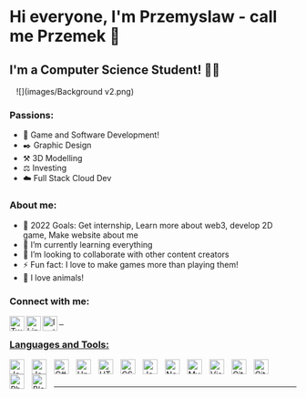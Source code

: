 # Hi everyone, I'm Przemyslaw - call me Przemek 👋 

## I'm a Computer Science Student! 👨‍💻

&nbsp;&nbsp;
![](images/Background v2.png)
&nbsp;&nbsp;

### Passions:
- 🤖 Game and Software Development!
- ✒️ Graphic Design
- ⚒️ 3D Modelling
- ⚖️ Investing
- ☁️ Full Stack Cloud Dev 

### About me:
- 🥅 2022 Goals: Get internship, Learn more about web3, develop 2D game, Make website about me 
- 🌱 I’m currently learning everything
- 👯 I’m looking to collaborate with other content creators
- ⚡ Fun fact: I love to make games more than playing them!
- 🐶 I love animals!

### Connect with me:

<a href="https://twitter.com/AwRabczak"><img align="left" alt="Twitter" width="26px" src="https://i.ibb.co/k48sz4Q/Twitter-Logo-Square.png">

<a href="https://www.linkedin.com/in/przemyslaw-rabczak-8039a51b6/"><img align="left" alt="LinkedIn" width="26px" src="https://i.ibb.co/8b85jWN/linkedin-icon.png">
&nbsp;&nbsp;
<a href="https://www.instagram.com/przemorab/?hl=en"><img align="left" alt="Instagram" width="26px" src="https://i.ibb.co/4Vfyk8c/640px-Instagram-icon.png">


### Languages and Tools:

<img align="left" alt="Java" width="26px" src="https://icon-library.com/images/java-icon-png/java-icon-png-3.jpg" style="padding-right:10px;" />
<img align="left" alt="JavaFX" width="26px" src="https://miro.medium.com/max/400/1*9tVpRN7cCovFMavU4PVg2w.png" style="padding-right:10px;" />
<img align="left" alt="C#" width="26px" src="https://www.freeiconspng.com/uploads/c-logo-icon-18.png" style="padding-right:10px;" />
<img align="left" alt="Unity" width="26px" src="https://cdn4.iconfinder.com/data/icons/logos-brands-5/24/unity-512.png" style="padding-right:10px;" />
<img align="left" alt="HTML5" width="26px" src="https://cdn.jsdelivr.net/gh/devicons/devicon/icons/html5/html5-original.svg" style="padding-right:10px;" />
<img align="left" alt="CSS3" width="26px" src="https://cdn.jsdelivr.net/gh/devicons/devicon/icons/css3/css3-original.svg" style="padding-right:10px;" />
<img align="left" alt="JavaScript" width="26px" src="https://cdn.jsdelivr.net/gh/devicons/devicon/icons/javascript/javascript-original.svg" style="padding-right:10px;" />
<img align="left" alt="Node.js" width="26px" src="https://cdn.jsdelivr.net/gh/devicons/devicon/icons/nodejs/nodejs-original.svg" style="padding-right:10px;" />
<img align="left" alt="MySQL" width="26px" src="https://cdn.jsdelivr.net/gh/devicons/devicon/icons/mysql/mysql-original.svg" style="padding-right:10px;" />
<img align="left" alt="Visual Studio Code" width="26px" src="https://cdn.jsdelivr.net/gh/devicons/devicon/icons/vscode/vscode-original.svg" style="padding-right:10px;" />
<img align="left" alt="Git" width="26px" src="https://cdn.jsdelivr.net/gh/devicons/devicon/icons/git/git-original.svg" style="padding-right:10px;" />
<img align="left" alt="GitHub" width="26px" src="https://user-images.githubusercontent.com/3369400/139448065-39a229ba-4b06-434b-bc67-616e2ed80c8f.png" style="padding-right:10px;" />
<img align="left" alt="Photoshop" width="26px" src="https://upload.wikimedia.org/wikipedia/commons/thumb/a/af/Adobe_Photoshop_CC_icon.svg/512px-Adobe_Photoshop_CC_icon.svg.png" style="padding-right:10px;" />
<img align="left" alt="Blender" width="26px" src="https://download.blender.org/branding/community/blender_community_badge_orange.png" style="padding-right:10px;" />


<br />
<br />

---

[twitter]: https://twitter.com/AwRabczak
[linkedin]: https://www.linkedin.com/in/przemyslaw-rabczak-8039a51b6/
